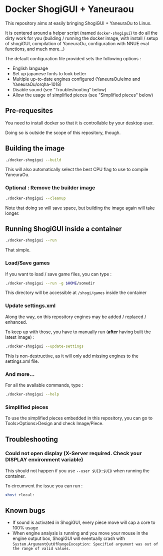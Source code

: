 # Docker ShogiGUI + Yaneuraou
This repository aims at easily bringing ShogiGUI + YaneuraOu to Linux.

It is centered around a helper script (named `docker-shogigui`) to do all the dirty work for you (building / running the docker image, with install / setup of shogiGUI, compilation of YaneuraOu, configuration with NNUE eval functions, and much more...)

The default configuration file provided sets the following options :

- English language
- Set up japanese fonts to look better
- Multiple up-to-date engines configured (YaneuraOu/elmo and YaneuraOu/orqha-1018)
- Disable sound (see "Troubleshooting" below)
- Allow the usage of simplified pieces (see "Simplified pieces" below)

## Pre-requesites
You need to install docker so that it is controllable by your desktop user.

Doing so is outside the scope of this repository, though.

## Building the image
```bash
./docker-shogigui --build
```
This will also automatically select the best CPU flag to use to compile YaneuraOu.

### Optional : Remove the builder image
```bash
./docker-shogigui --cleanup
```
Note that doing so will save space, but building the image again will take longer.


## Running ShogiGUI inside a container
```bash
./docker-shogigui --run
```
That simple.

### Load/Save games
If you want to load / save game files, you can type :
```bash
./docker-shogigui --run -g $HOME/somedir
```
This directory will be accessible at `/shogi/games` inside the container

### Update settings.xml
Along the way, on this repository engines may be added / replaced / enhanced.

To keep up with those, you have to manually run (**after** having built the latest image) :
```bash
./docker-shogigui --update-settings
```
This is non-destructive, as it will only add missing engines to the settings.xml file.


### And more...
For all the available commands, type :
```bash
./docker-shogigui --help
```

### Simplified pieces
To use the simplified pieces embedded in this repository, you can go to Tools>Options>Design and check Image/Piece.

## Troubleshooting
### Could not open display (X-Server required. Check your DISPLAY environment variable)
This should not happen if you use `--user $UID:$UID` when running the container.

To circumvent the issue you can run : 
```bash
xhost +local:
```

## Known bugs
- If sound is activated in ShogiGUI, every piece move will cap a core to 100% usage
- When engine analysis is running and you move your mouse in the engine output box, ShogiGUI will eventually crash with `System.ArgumentOutOfRangeException: Specified argument was out of the range of valid values.`
